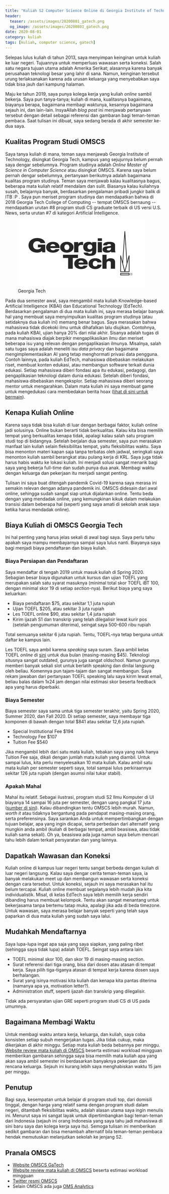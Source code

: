 ```yaml
---
title: "Kuliah S2 Computer Science Online di Georgia Institute of Technology"
header:
  teaser: /assets/images/20200801_gatech.png
  og_image: /assets/images/20200801_gatech.png
date: 2020-08-01
category: kuliah
tags: [kuliah, computer science, gatech]
---
```


Selepas lulus kuliah di tahun 2013, saya menyimpan keinginan untuk kuliah ke luar negeri. Tujuannya untuk memperluas wawasan serta koneksi. Salah satu negara tujuan utama adalah Amerika Serikat; alasannya karena banyak perusahaan teknologi besar yang lahir di sana. Namun, keinginan tersebut urung terlaksanakan karena ada urusan keluarga yang menyebabkan saya tidak bisa jauh dari kampung halaman.

Maju ke tahun 2019, saya punya kolega kerja yang kuliah _online_ sambil bekerja. Saya pun tanya-tanya; kuliah di mana, kualitasnya bagaimana, biayanya berapa, bagaimana membagi waktunya, kesannya bagaimana sejauh ini, dan lain-lain. InsyaAllah _blog post_ ini menjawab pertanyaan tersebut dengan detail sebagai referensi dan gambaran bagi teman-teman pembaca. Saat tulisan ini dibuat, saya sedang berada di akhir semester ke-dua saya.

## Kualitas Program Studi OMSCS

Saya tanya kuliah di mana, teman saya menjawab Georgia Institute of Technology, disingkat Georgia Tech, kampus yang sejujurnya belum pernah saya dengar sebelumnya. Program studinya adalah _Online Master of Science in Computer Science_ atau disingkat OMSCS. Karena saya belum pernah dengar sebelumnya, pertanyaan berikutnya adalah bagaimana kualitas program studinya. Teman saya menjawab kalau kualitasnya bagus, beberapa mata kuliah relatif mendalam dan sulit. Biasanya kalau kuliahnya susah, belajarnya banyak, berdasarkan pengalaman pribadi jungkir balik di ITB :P . Saya pun meriset program studinya dan mendapatkan bahwa di 2018 Georgia Tech College of Computing -- tempat OMSCS bernaung -- mendapatkan urutan #8 program studi CS graduate terbaik di US versi U.S. News, serta urutan #7 di kategori Artificial Intelligence.

<figure class="third center">
  <img src="/assets/images/20200801_gatech.png">
  <figcaption>Georgia Tech</figcaption>
</figure>

Pada dua semester awal, saya mengambil mata kuliah Knowledge-based Artificial Intelligence (KBAI) dan Educational Technology (EdTech). Berdasarkan pengalaman di dua mata kuliah ini, saya merasa belajar banyak hal yang membuat saya menyimpulkan kualitas program studinya (atau setidaknya dua kuliah ini) memang benar bagus. Saya merasakan bahwa mahasiswa tidak dicekoki ilmu untuk dihafalkan lalu diujikan. Contohnya, pada kuliah KBAI, ujian hanya 20% dari nilai akhir. Sisanya adalah tugas di mana mahasiswa diajak berpikir mengaplikasikan ilmu dan meriset beberapa isu yang relevan dengan pengaplikasian ilmunya. Misalnya, salah satu tugas saya adalah meneliti isu _data privacy_ dan bagaimana mengimplementasikan AI yang tetap menghormati privasi data pengguna. Contoh lainnya, pada kuliah EdTech, mahasiswa dibebaskan melakukan riset, membuat konten edukasi, atau membangun software terkait dunia edukasi. Setiap mahasiswa diberi fondasi apa itu edukasi, pedagogi, dan pengaplikasian teknologi dalam dunia edukasi. Setelah diberi fondasi, mahasiswa dibebaskan mengeksplor. Setiap mahasiswa diberi seorang mentor untuk mengarahkan. Dalam mata kuliah ini saya membuat game untuk mengedukasi cara membedakan berita hoax ([lihat di sini untuk bermain](https://fake-news-detective.vercel.app/)).

## Kenapa Kuliah Online

Karena saya tidak bisa kuliah di luar dengan berbagai faktor, kuliah online jadi solusinya. Online bukan berarti tidak berkualitas. Kalau kita bisa memilih tempat yang berkualitas kenapa tidak, apalagi kalau salah satu program studi top di bidangnya. Setelah berjalan dua semester, saya pun merasakan manfaat lain kuliah selain fleksibilitas tempat, yaitu fleksibilitas waktu. Saya bisa menonton materi kapan saja tanpa terbatas oleh jadwal, seringkali saya menonton kuliah sambil berangkat atau pulang kerja di KRL. Saya juga tidak harus habis waktu ke lokasi kuliah. Ini menjadi solusi sangat menarik bagi saya yang bekerja full-time dan sudah punya dua anak. Membagi waktu dengan keluarga dan pekerjaan itu menjadi sangat penting.

Tulisan ini saya buat ditengah pandemik Covid-19 karena saya merasa ini semakin relevan dengan adanya pandemik ini. OMSCS didesain dari awal online, sehingga sudah sangat siap untuk dijalankan online. Tentu beda dengan yang mendadak online, yang kemungkinan kikuk dalam melakukan transisi dalam beberapa hal (seperti yang saya amati di sekolah anak saya ketika harus mendadak online).

## Biaya Kuliah di OMSCS Georgia Tech

Ini hal penting yang harus jelas sekali di awal bagi saya. Saya perlu tahu apakah saya mampu membayarnya sampai saya lulus nanti. Biayanya saya bagi menjadi biaya pendaftaran dan biaya kuliah.

### Biaya Persiapan dan Pendaftaran

Saya mendaftar di tengah 2019 untuk masuk kuliah di Spring 2020. Sebagian besar biaya digunakan untuk kursus dan ujian TOEFL yang merupakan salah satu syarat masuknya (minimal total skor TOEFL iBT 100, dengan minimal skor 19 di setiap _section_-nya). Berikut biaya yang saya keluarkan:

- Biaya pendaftaran $75, atau sekitar 1,1 juta rupiah
- Ujian TOEFL $205, atau sekitar 3 juta rupiah
- Les TOEFL online $90, atau sekitar 1,4 juta rupiah
- Kirim ijazah S1 dan transkrip yang telah dilegalisir lewat kurir pos (setelah pengumuman diterima), seingat saya 500-600 ribu rupiah

Total semuanya sekitar 6 juta rupiah. Tentu, TOEFL-nya tetap berguna untuk daftar ke kampus lain.

Les TOEFL saya ambil karena _speaking_ saya suram. Saya ambil kelas TOEFL _online_ di [sini](https://onlinetoeflcourse.com/) untuk dua bulan (masing-masing $45). Teknologi situsnya sangat outdated, gurunya juga sangat oldschool. Namun gurunya memberi banyak sekali slot untuk berlatih speaking dan dinilai langsung oleh beliau. Komennya pun tajam-tajam dan sangat membangun. Saya rekam jawaban dari pertanyaan TOEFL speaking lalu saya kirim lewat email, beliau balas dalam 1x24 jam dengan nilai estimasi skor beserta feedback apa yang harus diperbaiki.

### Biaya Semester

Biaya semester saya sama untuk tiga semester terakhir, yaitu Spring 2020, Summer 2020, dan Fall 2020. Di setiap semester, saya membayar tiga komponen di bawah dengan total $841 atau sekitar 12,6 juta rupiah.

- Special Institutional Fee $194
- Technology Fee $107
- Tuition Fee $540

Jika mengambil lebih dari satu mata kuliah, tebakan saya yang naik hanya Tuition Fee saja, dikali dengan jumlah mata kuliah yang diambil. Untuk sampai lulus, kita perlu menyelesaikan 10 mata kuliah. Kalau ambil satu mata kuliah per semester seperti saya, total sampai lulus perkiraannya sekitar 126 juta rupiah (dengan asumsi nilai tukar stabil).

### Apakah Mahal

Mahal itu relatif. Sebagai ilustrasi, program studi S2 Ilmu Komputer di UI biayanya 14 sampai 16 juta per semester, dengan uang pangkal 17 juta ([sumber di sini](https://www.ui.ac.id/pengantar-pendaftaran/biaya-pendidikan.html)). Kalau dibandingkan tentu OMSCS lebih murah. Namun, _worth it_ atau tidaknya bergantung pada pendapat masing-masing orang, serta preferensinya. Saya sarankan Anda untuk mempertimbangkan dengan tujuan belajar, apa yang ingin dicapai, serta perbedaan dari alternatif yang mungkin anda ambil (kuliah di berbagai tempat, ambil beasiswa, atau tidak kuliah sama sekali). Oh ya, beasiswa ada juga namun saya belum mencari tahu lebih dalam terkait persyaratan dan yang lainnya.

## Dapatkah Wawasan dan Koneksi

Kuliah online di kampus luar negeri tentu sangat berbeda dengan kuliah di luar negeri langsung. Kalau saya dengar cerita teman-teman saya, ia banyak melakukan meet up dan membangun wawasan serta koneksi dengan cara tersebut. Untuk koneksi, sejauh ini saya merasakan hal itu belum tercapai. Kuliah online membuat segalanya lebih mudah jika kita individualistik. Misal, di kelas EdTech saya lebih memilih kerja sendiri dibanding harus membuat kelompok. Tentu akan sangat menantang untuk bekerjasama tanpa bertemu tatap muka, apalagi jika ada di beda timezone. Untuk wawasan, saya merasa belajar banyak seperti yang telah saya paparkan di dua mata kuliah yang sudah saya lalui.

## Mudahkah Mendaftarnya

Saya lupa-lupa ingat apa saja yang saya siapkan, yang paling ribet (sehingga saya tidak lupa) adalah TOEFL. Seingat saya antara lain:

- TOEFL minimal skor 100, dan skor 19 di masing-masing section.
- Surat referensi dari tiga orang, bisa dari dosen atau atasan di tempat kerja. Saya pilih tiga-tiganya atasan di tempat kerja karena dosen saya berhalangan.
- Surat yang isinya motivasi kita kuliah dan kenapa kita pantas diterima (namanya apa ya, motivation letter?).
- Administration stuff, seperti ijazah dan transkrip yang dilegalisir.

Tidak ada persyaratan ujian GRE seperti program studi CS di US pada umumnya.

## Bagaimana Membagi Waktu

Untuk membagi waktu antara kerja, keluarga, dan kuliah, saya coba konsisten setiap subuh mengerjakan tugas. Jika tidak cukup, maka dikerjakan di akhir minggu. Setiap mata kuliah beda bebannya per minggu. [Website review mata kuliah di OMSCS](https://omscentral.com/) beserta estimasi workload mingguan memberikan gambaran sehingga saya bisa memilih mata kuliah apa yang akan saya ambil semester ini berdasarkan banyaknya pekerjaan dan rencana keluarga. Sejauh ini kurang lebih saya menghabiskan waktu 15 jam per minggu.

## Penutup

Bagi saya, kesempatan untuk belajar di program studi top, dari domisili tinggal, dengan harga yang relatif sama dengan program studi dalam negeri, ditambah fleksibilitas waktu, adalah alasan utama saya ingin menulis ini. Menurut saya ini sangat layak untuk dipertimbangkan bagi teman-teman dari Indonesia (sejauh ini orang Indonesia yang saya tahu jadi mahasiswa di sini baru saya dan kolega kerja saya itu). Semoga tulisan ini memberikan sedikit gambaran dan bisa menambah alternatif bila teman-teman pembaca hendak memutuskan melanjutkan sekolah ke jenjang S2.

## Pranala OMSCS

- [Website OMSCS GaTech](https://omscs.gatech.edu/explore-oms-cs)
- [Website review mata kuliah di OMSCS](https://omscentral.com/) beserta estimasi workload mingguan
- [Twitter resmi OMSCS](https://twitter.com/gtomscs)
- Selain OMSCS ada juga [OMS Analytics](https://www.gatech.edu/academics/degrees/masters/analytics-online-degree-oms-analytics)
